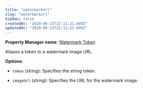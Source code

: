 ```yaml
---
title: "watermarkUrl"
slug: "watermarkurl"
hidden: false
createdAt: "2020-06-15T22:11:21.049Z"
updatedAt: "2020-06-15T22:11:21.049Z"
---
```

__Property Manager name__: [Watermark Token](https://control.akamai.com/wh/CUSTOMER/AKAMAI/en-US/WEBHELP/property-manager/property-manager-help/csh_lookup.html?id=PM_9014)

Aliases a token to a watermark image URL.

__Options__:

<div class="option" markdown="1" id="watermarkUrl.token" >

- `token` (_string_): Specifies the string token.

</div>

<div class="option" markdown="1" id="watermarkUrl.imageUrl" >

- `imageUrl` (_string_): Specifies the URL for the watermark image.

</div>

</div>

<div class="feature" data-feature="webApplicationFirewall" markdown="1">
